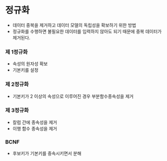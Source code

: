 # 정규화

- 데이터 중복을 제거하고 데이터 모델의 독립성을 확보하기 위한 방법
- 정규화를 수행하면 불필요한 데이터를 입력하지 않아도 되기 때문에 중복 데이터가 제거된다.

### 제 1정규화

- 속성의 원자성 확보
- 기본키를 설정

### 제 2정규화

- 기본키가 2 이상의 속성으로 이루어진 경우 부분함수종속성을 제거

### 제 3정규화

- 칼럼 간에 종속성을 제거
- 이행 함수 종속성을 제거

### BCNF

- 후보키가 기본키를 중속시키면서 분해

